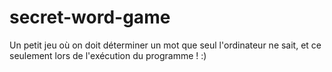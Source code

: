 # secret-word-game
 Un petit jeu où on doit déterminer un mot que seul l'ordinateur ne sait, et ce seulement lors de l'exécution du programme ! :)
